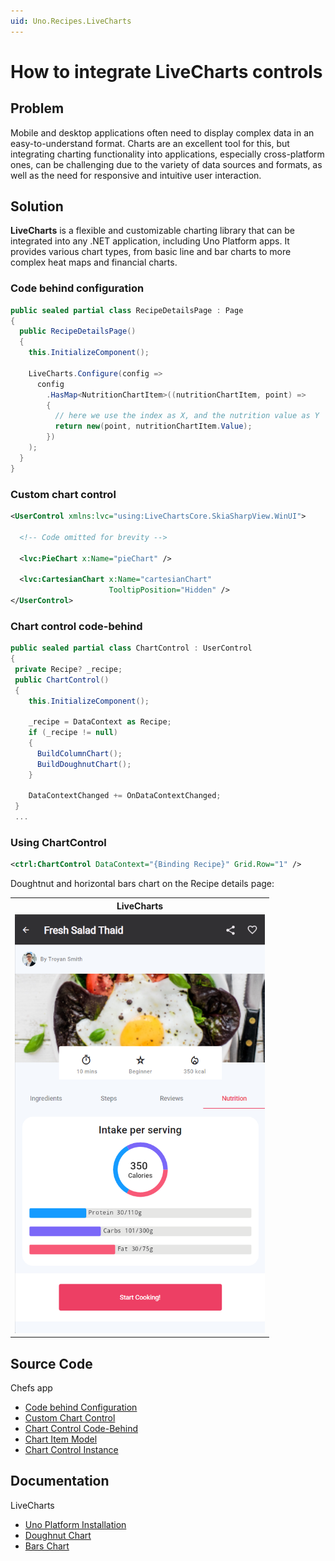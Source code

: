 ```yaml
---
uid: Uno.Recipes.LiveCharts
---
```


# How to integrate LiveCharts controls

## Problem

Mobile and desktop applications often need to display complex data in an easy-to-understand format. Charts are an excellent tool for this, but integrating charting functionality into applications, especially cross-platform ones, can be challenging due to the variety of data sources and formats, as well as the need for responsive and intuitive user interaction.

## Solution

**LiveCharts** is a flexible and customizable charting library that can be integrated into any .NET application, including Uno Platform apps. It provides various chart types, from basic line and bar charts to more complex heat maps and financial charts.

### Code behind configuration

```csharp
public sealed partial class RecipeDetailsPage : Page
{
  public RecipeDetailsPage()
  {
    this.InitializeComponent();

    LiveCharts.Configure(config =>
      config
        .HasMap<NutritionChartItem>((nutritionChartItem, point) =>
        {
          // here we use the index as X, and the nutrition value as Y 
          return new(point, nutritionChartItem.Value);
        })
    );
  }
}
```

### Custom chart control

```xml
<UserControl xmlns:lvc="using:LiveChartsCore.SkiaSharpView.WinUI">

  <!-- Code omitted for brevity -->

  <lvc:PieChart x:Name="pieChart" />

  <lvc:CartesianChart x:Name="cartesianChart"
                      TooltipPosition="Hidden" />
</UserControl>
```

### Chart control code-behind

```csharp
public sealed partial class ChartControl : UserControl
{
 private Recipe? _recipe;
 public ChartControl()
 {
    this.InitializeComponent();

    _recipe = DataContext as Recipe;
    if (_recipe != null)
    {
      BuildColumnChart();
      BuildDoughnutChart();
    }

    DataContextChanged += OnDataContextChanged;
 }
 ...
```

### Using ChartControl

```xml
<ctrl:ChartControl DataContext="{Binding Recipe}" Grid.Row="1" />
```

Doughtnut and horizontal bars chart on the Recipe details page:
<table>
  <tr>
    <th>LiveCharts</th>
  </tr>
  <tr>
    <td><img src="../assets/livecharts.png" width="400px" alt="LiveCharts"/></td>
  </tr>
</table>

## Source Code

Chefs app

- [Code behind Configuration](https://github.com/unoplatform/uno.chefs/blob/04a93886dd0b530386997179b80453a59e832fbe/Chefs/Views/RecipeDetailsPage.xaml.cs#L11-L18)
- [Custom Chart Control](https://github.com/unoplatform/uno.chefs/blob/139edc9eab65b322e219efb7572583551c40ad32/Chefs/Views/Controls/ChartControl.xaml)
- [Chart Control Code-Behind](https://github.com/unoplatform/uno.chefs/blob/139edc9eab65b322e219efb7572583551c40ad32/Chefs/Views/Controls/ChartControl.xaml.cs#)
- [Chart Item Model](https://github.com/unoplatform/uno.chefs/blob/139edc9eab65b322e219efb7572583551c40ad32/Chefs/Business/Models/NutritionChartItem.cs)
- [Chart Control Instance](https://github.com/unoplatform/uno.chefs/blob/139edc9eab65b322e219efb7572583551c40ad32/Chefs/Views/RecipeDetailsPage.xaml#L434-L435)

## Documentation

LiveCharts

- [Uno Platform Installation](https://livecharts.dev/docs/UnoWinUi/2.0.0-rc1/Overview.Installation)
- [Doughnut Chart](https://livecharts.dev/docs/UnoWinUi/2.0.0-beta.920/samples.pies.doughnut)
- [Bars Chart](https://livecharts.dev/docs/UnoWinUi/2.0.0-beta.920/samples.bars.withBackground)
